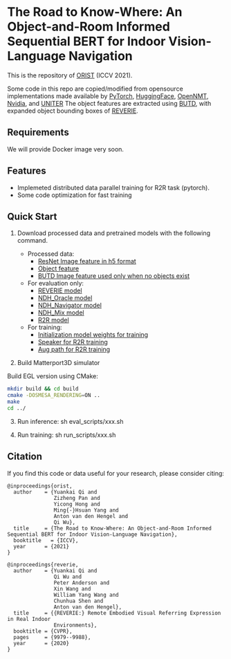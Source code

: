 # The Road to Know-Where: An Object-and-Room Informed Sequential BERT for Indoor Vision-Language Navigation
This is the repository of [ORIST](https://arxiv.org/abs/2104.04167) (ICCV 2021).

Some code in this repo are copied/modified from opensource implementations made available by
[PyTorch](https://github.com/pytorch/pytorch),
[HuggingFace](https://github.com/huggingface/transformers),
[OpenNMT](https://github.com/OpenNMT/OpenNMT-py),
[Nvidia](https://github.com/NVIDIA/DeepLearningExamples/tree/master/PyTorch),
and [UNITER](https://github.com/ChenRocks/UNITER)
The object features are extracted using [BUTD](https://github.com/peteanderson80/bottom-up-attention), with expanded object bounding boxes of [REVERIE](https://github.com/YuankaiQi/REVERIE).


## Requirements
We will provide Docker image very soon.

## Features
 * Implemeted distributed data parallel training for R2R task (pytorch).
 * Some code optimization for fast training

## Quick Start

1. Download processed data and pretrained models with the following command.
    * Processed data:
        * [ResNet Image feature in h5 format](https://drive.google.com/file/d/1CSpzu_u0WpoJX4SOUnVKBdlj8vf8WpwN/view?usp=sharing)
        * [Object feature](https://drive.google.com/file/d/1fka2w03_Ck9hVgYXahJ-eu4jN_2PZlb8/view?usp=sharing)
        * [BUTD Image feature used only when no objects exist](https://drive.google.com/file/d/17OgBE3zutg5QGI7TaCXLpYS1LIa_250Z/view?usp=sharing)
    * For evaluation only:
        * [REVERIE model](https://drive.google.com/file/d/1mCpUWdP8cKy2tnH2nION08XA-YPm-wNM/view?usp=sharing)
        * [NDH_Oracle model](https://drive.google.com/file/d/1RFZX8KGX7-5hkL5IkBx4tuf-K_y-pV3G/view?usp=sharing)
        * [NDH_Navigator model](https://drive.google.com/file/d/1aqPuSU_tUdwcdcJnd7n9LyoalEIG5Rg_/view?usp=sharing)
        * [NDH_Mix model](https://drive.google.com/file/d/14yqDwlN6re8gyKLlUPDsNSJvLudsUXaM/view?usp=sharing)
        * [R2R model](https://drive.google.com/file/d/1K-eFdeZsqy0ZJSbcfO3sYPdHv-X9Q4-B/view?usp=sharing)
    * For training:
        * [Initialization model weights for training](https://drive.google.com/file/d/1lcyq4rPGNAiI0V2JfcH2LwzcvESUkIdx/view?usp=sharing)
        * [Speaker for R2R training](https://drive.google.com/file/d/1ScdMQpj7X34J03jyq0p28HJFK_chREgy/view?usp=sharing)
        * [Aug path for R2R training](https://drive.google.com/file/d/12030ewR9KI15eh3mthPhEMWI3dLEzw05/view?usp=sharing)
    
2. Build Matterport3D simulator

Build EGL version using CMake:
```bash
mkdir build && cd build
cmake -DOSMESA_RENDERING=ON ..
make
cd ../
```

3. Run inference:
    sh eval_scripts/xxx.sh

4. Run training:
    sh run_scripts/xxx.sh


## Citation

If you find this code or data useful for your research, please consider citing:
```
@inproceedings{orist,
  author    = {Yuankai Qi and
               Zizheng Pan and
               Yicong Hong and
               Ming{-}Hsuan Yang and
               Anton van den Hengel and
               Qi Wu},
  title     = {The Road to Know-Where: An Object-and-Room Informed Sequential BERT for Indoor Vision-Language Navigation},
  booktitle   = {ICCV},
  year      = {2021}
}

@inproceedings{reverie,
  author    = {Yuankai Qi and
               Qi Wu and
               Peter Anderson and
               Xin Wang and
               William Yang Wang and
               Chunhua Shen and
               Anton van den Hengel},
  title     = {{REVERIE:} Remote Embodied Visual Referring Expression in Real Indoor
               Environments},
  booktitle = {CVPR},
  pages     = {9979--9988},
  year      = {2020}
}
```
